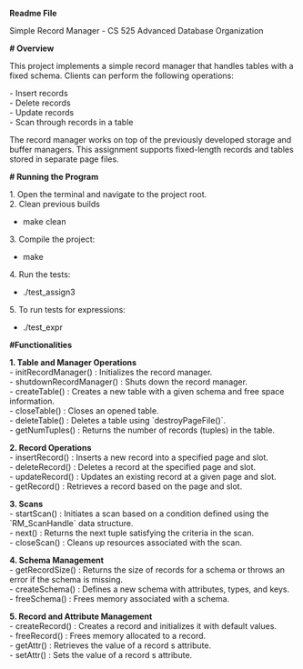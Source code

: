 **Readme File**

Simple Record Manager \- CS 525 Advanced Database Organization

**\# Overview**

This project implements a simple record manager that handles tables with a fixed schema. Clients can perform the following operations:

\- Insert records  
\- Delete records  
\- Update records  
\- Scan through records in a table

The record manager works on top of the previously developed storage and buffer managers. This assignment supports fixed-length records and tables stored in separate page files.

 **\# Running the Program**

1\. Open the terminal and navigate to the project root.  
2\. Clean previous builds

- make clean

         
3\. Compile the project:

- make

         
4\. Run the tests:  
       

- ./test\_assign3

         
5\. To run tests for expressions:  
       

- ./test\_expr

**\#Functionalities**

**1\. Table and Manager Operations**  
\-  initRecordManager() : Initializes the record manager.  
\-  shutdownRecordManager() : Shuts down the record manager.  
\-  createTable() : Creates a new table with a given schema and free space information.  
\-  closeTable() : Closes an opened table.  
\-  deleteTable() : Deletes a table using \`destroyPageFile()\`.  
\-  getNumTuples() : Returns the number of records (tuples) in the table.

 **2\. Record Operations**  
\-  insertRecord() : Inserts a new record into a specified page and slot.  
\-  deleteRecord() : Deletes a record at the specified page and slot.  
\-  updateRecord() : Updates an existing record at a given page and slot.  
\-  getRecord() : Retrieves a record based on the page and slot.

**3\. Scans**  
\- startScan() : Initiates a scan based on a condition defined using the \`RM\_ScanHandle\` data structure.  
\-  next() : Returns the next tuple satisfying the criteria in the scan.  
\-  closeScan() : Cleans up resources associated with the scan.

**4\. Schema Management**  
\- getRecordSize()  : Returns the size of records for a schema or throws an error if the    schema is missing.  
\-   createSchema()  : Defines a new schema with attributes, types, and keys.  
\-   freeSchema()  : Frees memory associated with a schema.

 **5\. Record and Attribute Management**  
\-   createRecord()  : Creates a record and initializes it with default values.  
\-   freeRecord()  : Frees memory allocated to a record.  
\-   getAttr()  : Retrieves the value of a record   s attribute.  
\-   setAttr()  : Sets the value of a record   s attribute.

      